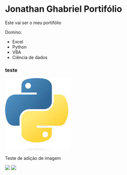<h1> Jonathan Ghabriel Portifólio </h1>

Este vai ser o meu portifólio

Domino:

* Excel
* Python
* VBA
* Ciência de dados

### teste
<img src="https://github.com/Jonathan-Venancio/Jonathan-Venancio.github.io/blob/main/pyhon.png">
<p>Teste de adição de imagem</p>

<img src="https://drive.google.com/file/d/1BbvFQpGSOdpV4B6db9VMS_Pw8YxxVs5V/view?usp=sharing">
<img src="https://upload.wikimedia.org/wikipedia/commons/thumb/c/c3/Python-logo-notext.svg/182px-Python-logo-notext.svg.png">


